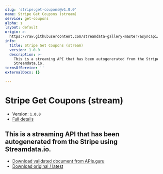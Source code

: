 ```yaml
---
slug: 'stripe:get-coupons@v1.0.0'
name: Stripe Get Coupons (stream)
service: get-coupons
alpha: s
layout: default
origin: >-
  https://raw.githubusercontent.com/streamdata-gallery-master/asyncapi/master/_listings/stripe/stripe-get-coupons-stream-async.md
info:
  title: Stripe Get Coupons (stream)
  version: 1.0.0
  description: >-
    This is a streaming API that has been autogenerated from the Stripe using
    Streamdata.io.
termsOfService: ''
externalDocs: {}

---
```

# Stripe Get Coupons (stream)

* Version: `1.0.0`
* [Full details](../html/stripe:get-coupons@v1.0.0.html)



## This is a streaming API that has been autogenerated from the Stripe using Streamdata.io.



* [Download validated document from APIs.guru](https://raw.githubusercontent.com/APIs-guru/asyncapi-directory/master/docs/APIs/stripe%3Aget-coupons%40v1.0.0.yaml)
* [Download original / latest](https://raw.githubusercontent.com/streamdata-gallery-master/asyncapi/master/_listings/stripe/stripe-get-coupons-stream-async.md)

<script type="application/ld+json">
{
  "@context": "http://schema.org/",
  "@type": "WebAPI",
  "description": "This is a streaming API that has been autogenerated from the Stripe using Streamdata.io.",
  "documentation": "",

  "name": "Stripe Get Coupons (stream)"
}
</script>
